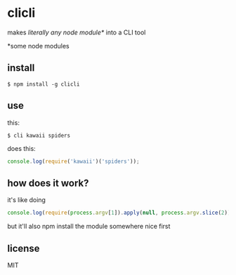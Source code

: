 # clicli

makes _literally any node module\*_ into a CLI tool

\*some node modules

## install

```shell
$ npm install -g clicli
```


## use

this:

```shell
$ cli kawaii spiders
```

does this:

```javascript
console.log(require('kawaii')('spiders'));
```


## how does it work?

it's like doing

```javascript
console.log(require(process.argv[1]).apply(null, process.argv.slice(2)));
```

but it'll also npm install the module somewhere nice first


## license
MIT

